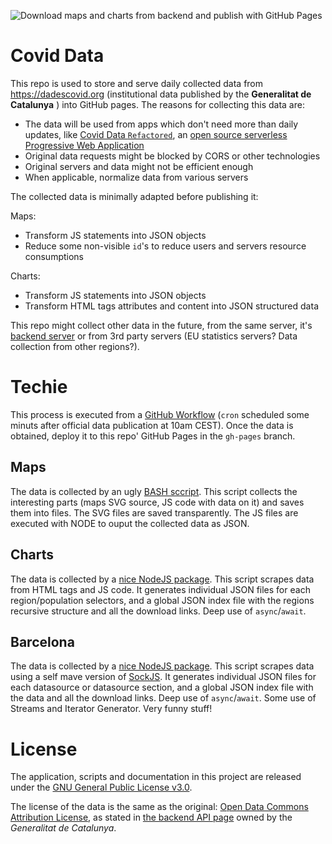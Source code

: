 ![Download maps and charts from backend and publish with GitHub Pages](https://github.com/emibcn/covid-data/workflows/Download%20maps%20and%20charts%20from%20backend%20and%20publish%20with%20GitHub%20Pages/badge.svg)

# Covid Data

This repo is used to store and serve daily collected data from https://dadescovid.org (institutional data published by the __Generalitat de Catalunya__ ) into GitHub pages. The reasons for collecting this data are:
- The data will be used from apps which don't need more than daily updates, like [Covid Data `Refactored`](https://emibcn.github.io/covid/), an [open source serverless Progressive Web Application](https://github.com/emibcn/covid)
- Original data requests might be blocked by CORS or other technologies
- Original servers and data might not be efficient enough
- When applicable, normalize data from various servers

The collected data is minimally adapted before publishing it:

Maps:
- Transform JS statements into JSON objects
- Reduce some non-visible `id`'s to reduce users and servers resource consumptions

Charts:
- Transform JS statements into JSON objects
- Transform HTML tags attributes and content into JSON structured data

This repo might collect other data in the future, from the same server, it's [backend server](https://analisi.transparenciacatalunya.cat/) or from 3rd party servers (EU statistics servers? Data collection from other regions?).

# Techie

This process is executed from a [GitHub Workflow](./.github/workflows/get-maps-and-charts.yml) (`cron` scheduled some minuts after official data publication at 10am CEST). Once the data is obtained, deploy it to this repo' GitHub Pages in the `gh-pages` branch.

## Maps
The data is collected by an ugly [BASH sccript](./bin/download-map-data.sh). This script collects the interesting parts (maps SVG source, JS code with data on it) and saves them into files. The SVG files are saved transparently. The JS files are executed with NODE to ouput the collected data as JSON.

## Charts
The data is collected by a [nice NodeJS package](./charts/). This script scrapes data from HTML tags and JS code. It generates individual JSON files for each region/population selectors, and a global JSON index file with the regions recursive structure and all the download links. Deep use of `async`/`await`.

## Barcelona
The data is collected by a [nice NodeJS package](./bcn/). This script scrapes data using a self mave version of [SockJS](./bcn/src/Socket.js). It generates individual JSON files for each datasource or datasource section, and a global JSON index file with the data and all the download links. Deep use of `async`/`await`. Some use of Streams and Iterator Generator. Very funny stuff!

# License

The application, scripts and documentation in this project are released under the [GNU General Public License v3.0](./LICENSE).

The license of the data is the same as the original: [Open Data Commons Attribution License](http://opendatacommons.org/licenses/by/1.0/), as stated in [the backend API page](https://analisi.transparenciacatalunya.cat/Salut/Dades-setmanals-de-COVID-19-per-comarca/jvut-jxu8) owned by the _Generalitat de Catalunya_.
